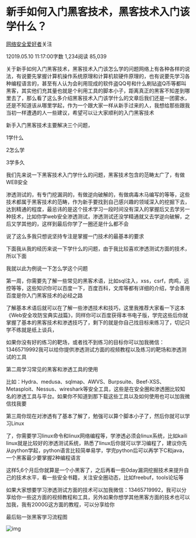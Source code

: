 # 新手如何入门黑客技术，黑客技术入门该学什么？

[](https://www.jianshu.com/u/505bd8b8aed4)

[网络安全爱好者](https://www.jianshu.com/u/505bd8b8aed4)关注

12019.05.10 11:17:00字数 1,234阅读 85,039

关于新手如何入门黑客技术，黑客技术入门该怎么学的问题网络上有各种各样的说法，有说要先掌握计算机操作系统原理和计算机软硬件原理的，也有说要先学习各种编程语言的，甚至有人认为会利用现成的软件盗QQ号和什么刷钻盗Q币等都叫黑客，其实他们充其量也就是个利用工具的脚本小子，距离真正的黑客不知差到哪里去了，那么看了这么多介绍黑客技术入门该学什么的文章后我们还是一团雾水，还是不知道该从哪里学起，作为一个跟大家一样从新手过来的人，我想给那些跟我当初一样遭遇的人一些建议，希望可以让大家顺利的入门黑客技术



新手入门黑客技术主要解决三个问题，



1学什么

2怎么学

3学多久



我们先来说一下黑客技术入门学什么的问题，黑客技术包含的范畴太广了，有做WEB安全

渗透测试的，有专门挖漏洞的，有做逆向破解的，有做病毒木马编写的等等，这些技术都属于黑客技术的范畴，作为新手要找到自己感兴趣的领域深入的挖掘下去，达到精通的程度，最忌讳的是这个技术学习一段时间没有深入的掌握后又去学另一种技术，比如你学web安全渗透测试，渗透测试还没学精通就又去学逆向破解，之后又学其他的，这样到最后你学了一圈还是什么都不会



说了这么多我只想说坚持专注是掌握一门技术的最基本的要求



下面我从我的经历来说一下学什么的问题，由于我比较喜欢渗透测试方面的技术，所以下面



我就以此为例说一下怎么学这个问题



第一周，你需要先了解一些常见的黑客术语，比如sql注入，xss，csrf，肉鸡，远控等等，这些知识你可以百度一下，百度百科，文库等都有详细的介绍，学会善用百度是你入门黑客技术的必经之路



了解基本术语后就可以在了解一些渗透技术和技巧，这里我推荐大家看一下这本《Web安全攻防宝典实战篇》，同样你可以百度获得本书电子版，学完这些后你就掌握了基本的黑客技术和渗透技巧了，剩下的就是你自己找目标来练习了，切记只学不练就是纸上谈兵，



如果你没有好的练习的靶场，或者找不到练习的目标你可以加我微信：13465719992我可以给你提供渗透测试方面的视频教程以及练习的靶场和渗透测试的工具



第二周学习常见的黑客和渗透工具的使用

比如：Hydra、medusa、sqlmap、AWVS、Burpsuite、Beef-XSS、Metasploit、Nessus、wireshark等安全工具，这些是在安全圈和渗透圈比较知名的渗透工具与平台。如果你不知道到那下载这些工具以及如何使用也可以加我微信找我要



第三周你现在对渗透有了基本了解了，勉强可以算个脚本小子了，然后你就可以学习Linux

了，你需要学习linux命令和linux网络编程等，学渗透必须会linux系统，比如kaili linux就是比较好的渗透测试系统，熟悉了linux后你就可以学习编程了，建议你先从python学起，python语言比较简单易学，学完python后可以再学下C和java，一个黑客最少要掌握2种编程语言



这样5,6个月后你就算是一个小黑客了，之后再看一些0day漏洞挖掘技术来提升自己的技术水平，看一些安全书籍，关注安全圈动态，比如freebuf，tools论坛等



如果大家想要学习渗透测试方面的技术可以加我微信：13465719992，我可以分享给你一些这方面的视频教程和工具，另外如果你想学其他黑客方面的技术也可以加我，我有2000G这方面的教程，可以分享给你



最后贴一张黑客学习流程图





![img](https://upload-images.jianshu.io/upload_images/16747033-ac8c25c5a244ceb2.png?imageMogr2/auto-orient/strip|imageView2/2/w/567/format/webp)